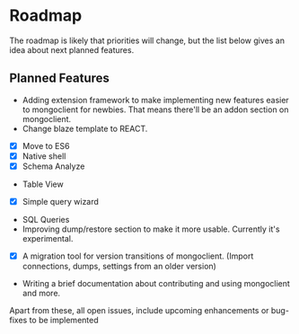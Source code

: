 # Roadmap

The roadmap is likely that priorities will change, but the list below gives an idea about next planned features.

## Planned Features

- Adding extension framework to make implementing new features easier to mongoclient for newbies. That means there'll be an addon section on mongoclient. 
- Change blaze template to REACT.
- [x] Move to ES6
- [x] Native shell
- [x] Schema Analyze
- Table View
- [x] Simple query wizard
- SQL Queries
- Improving dump/restore section to make it more usable. Currently it's experimental.
- [x] A migration tool for version transitions of mongoclient. (Import connections, dumps, settings from an older version)
- Writing a brief documentation about contributing and using mongoclient and more. 

Apart from these, all open issues, include upcoming enhancements or bug-fixes to be implemented
